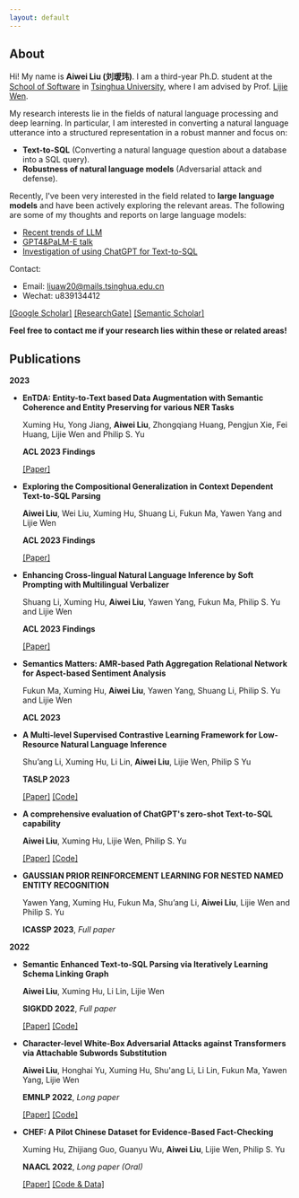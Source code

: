 ```yaml
---
layout: default
---
```



## About
Hi! My name is **Aiwei Liu (刘瑷玮)**. I am a third-year Ph.D. student at the [School of Software](https://www.thss.tsinghua.edu.cn/) in [Tsinghua University](https://www.tsinghua.edu.cn/), where I am advised by Prof. [Lijie Wen](https://www.thss.tsinghua.edu.cn/faculty/wenlijie.htm).

My research interests lie in the fields of natural language processing and deep learning. In particular, I am interested in converting a natural language utterance into a structured representation in a robust manner and focus on:

- **Text-to-SQL** (Converting a natural language question about a database into a SQL query).
- **Robustness of natural language models** (Adversarial attack and defense).

Recently, I've been very interested in the field related to **large language models** and have been actively exploring the relevant areas. The following are some of my thoughts and reports on large language models:

- [Recent trends of LLM](https://cloud.tsinghua.edu.cn/f/502b195e6696470982ff/)
- [GPT4&PaLM-E talk](https://cloud.tsinghua.edu.cn/f/8d086ec407e74c738566/)
- [Investigation of using ChatGPT for Text-to-SQL](https://arxiv.org/abs/2303.13547)

Contact: 

- Email: liuaw20@mails.tsinghua.edu.cn
- Wechat: u839134412

[[Google Scholar]](https://scholar.google.com/citations?user=UCOOmcEAAAAJ&hl=en) [[ResearchGate]](https://www.researchgate.net/profile/Aiwei-Liu-4) [[Semantic Scholar]](https://www.semanticscholar.org/author/Aiwei-Liu/10017193)

**Feel free to contact me if your research lies within these or related areas!**

## Publications

**2023**

- **EnTDA: Entity-to-Text based Data Augmentation with Semantic Coherence and Entity Preserving for various NER Tasks**

  Xuming Hu, Yong Jiang, **Aiwei Liu**, Zhongqiang Huang, Pengjun Xie, Fei Huang, Lijie Wen and Philip S. Yu

  **ACL 2023 Findings**

  [[Paper]](https://arxiv.org/pdf/2210.10343.pdf)

- **Exploring the Compositional Generalization in Context Dependent Text-to-SQL Parsing**

  **Aiwei Liu**, Wei Liu, Xuming Hu, Shuang Li, Fukun Ma, Yawen Yang and Lijie Wen

  **ACL 2023 Findings**

  [[Paper]](https://arxiv.org/pdf/2306.04480.pdf)

- **Enhancing Cross-lingual Natural Language Inference by Soft Prompting with Multilingual Verbalizer**

  Shuang Li, Xuming Hu, **Aiwei Liu**, Yawen Yang, Fukun Ma, Philip S. Yu and Lijie Wen

  **ACL 2023 Findings**

  [[Paper]](https://arxiv.org/pdf/2305.12761.pdf)

- **Semantics Matters: AMR-based Path Aggregation Relational Network for Aspect-based Sentiment Analysis**

  Fukun Ma, Xuming Hu, **Aiwei Liu**, Yawen Yang, Shuang Li, Philip S. Yu and Lijie Wen

  **ACL 2023**

- **A Multi-level Supervised Contrastive Learning Framework for Low-Resource Natural Language Inference**

  Shu’ang Li, Xuming Hu, Li Lin, **Aiwei Liu**, Lijie Wen, Philip S Yu

  **TASLP 2023**
  
  [[Paper]](https://arxiv.org/pdf/2205.15550.pdf) [[Code]](https://github.com/THU-BPM/MultiSCL)

- **A comprehensive evaluation of ChatGPT's zero-shot Text-to-SQL capability**

  **Aiwei Liu**, Xuming Hu, Lijie Wen, Philip S. Yu
  
  [[Paper]](https://arxiv.org/abs/2303.13547) [[Code]](https://github.com/THU-BPM/chatgpt-sql)

- **GAUSSIAN PRIOR REINFORCEMENT LEARNING FOR NESTED NAMED ENTITY RECOGNITION**

  Yawen Yang, Xuming Hu, Fukun Ma, Shu’ang Li, **Aiwei Liu**, Lijie Wen and Philip S. Yu
  
  **ICASSP 2023**, *Full paper*

**2022**

- **Semantic Enhanced Text-to-SQL Parsing via Iteratively Learning Schema Linking Graph**

  **Aiwei Liu**, Xuming Hu, Li Lin, Lijie Wen
  
  **SIGKDD 2022**, *Full paper*

  [[Paper]](https://dl.acm.org/doi/pdf/10.1145/3534678.3539294) [[Code]](https://github.com/THU-BPM/ISESL-SQL)
  
- **Character-level White-Box Adversarial Attacks against Transformers via Attachable Subwords Substitution**
  
  **Aiwei Liu**, Honghai Yu, Xuming Hu, Shu'ang Li, Li Lin, Fukun Ma, Yawen Yang, Lijie Wen

  **EMNLP 2022**, *Long paper*

  [[Paper]](https://aclanthology.org/2022.emnlp-main.522/) [[Code]](https://github.com/THU-BPM/CWBA)

- **CHEF: A Pilot Chinese Dataset for Evidence-Based Fact-Checking**

  Xuming Hu, Zhijiang Guo, Guanyu Wu, **Aiwei Liu**, Lijie Wen, Philip S. Yu
  
  **NAACL 2022**, *Long paper (Oral)*

  [[Paper]](http://arxiv.org/abs/2206.11863) [[Code & Data]](https://github.com/THU-BPM/CHEF)
